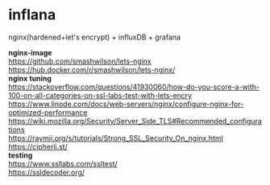 # inflana
nginx(hardened+let's encrypt) + influxDB + grafana

**nginx-image**  
https://github.com/smashwilson/lets-nginx  
https://hub.docker.com/r/smashwilson/lets-nginx/  
**nginx tuning**  
https://stackoverflow.com/questions/41930060/how-do-you-score-a-with-100-on-all-categories-on-ssl-labs-test-with-lets-encry  
https://www.linode.com/docs/web-servers/nginx/configure-nginx-for-optimized-performance                                                                                               
https://wiki.mozilla.org/Security/Server_Side_TLS#Recommended_configurations  
https://raymii.org/s/tutorials/Strong_SSL_Security_On_nginx.html  
https://cipherli.st/  
**testing**  
https://www.ssllabs.com/ssltest/  
https://ssldecoder.org/  
